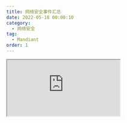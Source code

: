 ```yaml
---
title: 网络安全事件汇总
date: 2022-05-18 00:00:10
category:
  - 网络安全
tag:
  - Mandiant
order: 1
---
```


<iframe
  src="https://mars0run.notion.site/8f76e9db914a4624806d2ef89ff1a7cb"
></iframe>